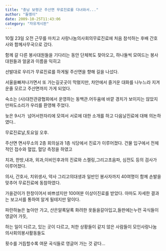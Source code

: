 ```yaml
---
title: "충남 보령군 주산면 무료진료를 다녀와서..."
author: "돌멩이"
date: 2009-10-25T11:43:06
category: "자유게시판"
---
```


10월 23일 오전 근무를 마치고 사랑나눔의사회의무료진료에 처음 참석하는 후배 간호사와 함께사무국으로 갔다.

함께 갈 다른 봉사대원들을 기다리는 동안 단체복도 찾아오고, 하나둘씩 모여드는 봉사대원들과 얼굴과 이름을 익히고

선발대로 우리가 무료진료를 하게될 주산면을 향해 길을 나섰다.

서울을빠져나가면서 또 가는길곳곳이 막혔지만, 차안에서 즐거운 대화를 나누느라 지겨운줄 모르고 주산면까지 가게 되었다.

숙소는 (사)대천관광협회에서 운영하는 동백관.어두움에 바깥 경치가 보이지는 않았지만파도소리가 우리를 환영해 주었다.

늦은 9시가  넘어서한자리에 모여서 서로에 대한 소개를 하고 다음날진료에 대해 의논하였다..

무료진료날,토요일 오후.

주산면 면사무소의 2층 회의실과 1층 식당에서 진료가 이루어졌다. 건물 입구에서 전체적인 접수와 혈압, 혈당 측정을 하였고

치과, 한방,내과, 외과,이비인후과의 진료와 스켈링,그리고초음파, 심전도 등의 검사가 이루어졌다.

의사, 간호사, 치위생사, 약사 그리고의대생과 일반인 봉사자까지 40여명이 함께 손발을 맞추어 무료진료에 동참하였다.

가을걷이가 한창이어서 바쁘셨지만 100여분 이상이진료를 받았다. 아마도 자세한 결과는 보고서를 통하여 알게 될테지만 말이다.

파란하늘은 높아만 가고, 산은알록달록 화려한 옷들을갈아입고,들판에는누런 곡식들이 영글어 가듯,

하는 일이 다르고, 있는 곳이 다르고, 처한 상황들이 같지 않은 사람들이 모인사랑나눔 의사회의봉사활동들도

횟수를 거듭할수록 여문 곡식들로 영글어 가는 것 같다...
